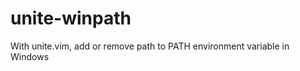unite-winpath
=============

With unite.vim, add or remove path to PATH environment variable in Windows
